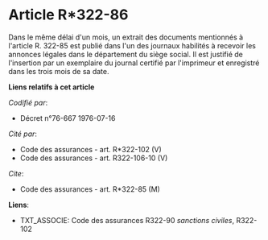 # Article R*322-86

Dans le même délai d'un mois, un extrait des documents mentionnés à l'article R. 322-85 est publié dans l'un des journaux
habilités à recevoir les annonces légales dans le département du siège social. Il est justifié de l'insertion par un
exemplaire du journal certifié par l'imprimeur et enregistré dans les trois mois de sa date.

**Liens relatifs à cet article**

_Codifié par_:

  - Décret n°76-667 1976-07-16

_Cité par_:

  - Code des assurances - art. R*322-102 (V)
  - Code des assurances - art. R322-106-10 (V)

_Cite_:

  - Code des assurances - art. R*322-85 (M)

**Liens**:

  - TXT_ASSOCIE: Code des assurances R322-90 *sanctions civiles*, R322-102

